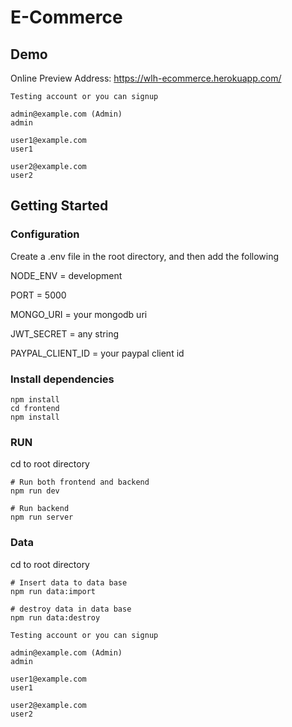 # E-Commerce


## Demo 

Online Preview Address: https://wlh-ecommerce.herokuapp.com/

```
Testing account or you can signup

admin@example.com (Admin)
admin

user1@example.com 
user1

user2@example.com 
user2
```
## Getting Started

### Configuration

Create a .env file in the root directory, and then add the following

NODE_ENV = development

PORT = 5000

MONGO_URI = your mongodb uri 

JWT_SECRET = any string

PAYPAL_CLIENT_ID = your paypal client id

### Install dependencies

```
npm install
cd frontend
npm install
```

### RUN

cd to root directory
```
# Run both frontend and backend
npm run dev

# Run backend
npm run server
```

### Data

cd to root directory
```
# Insert data to data base
npm run data:import

# destroy data in data base
npm run data:destroy
```

```
Testing account or you can signup

admin@example.com (Admin)
admin

user1@example.com 
user1

user2@example.com 
user2
```
